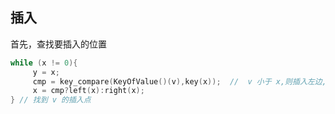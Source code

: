
##  插入
首先，查找要插入的位置
```cpp
while (x != 0){
     y = x;
     cmp = key_compare(KeyOfValue()(v),key(x));  //  v 小于 x,则插入左边,否则放在右边
     x = cmp?left(x):right(x);
} // 找到 v 的插入点
```